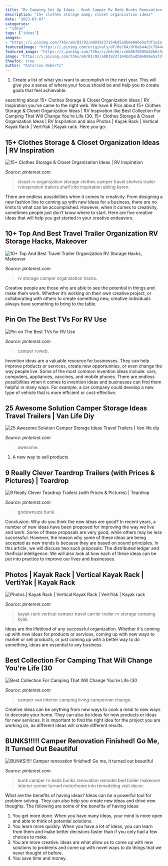 ```yaml
---
title: "Rv Camping Set Up Ideas - Bunk Camper Rv Beds Bunks Renovation Remodel Bed Trailer Makeover Interior Corner Turned Motorhome Into Remodeling Visit Decor"
description: "15+ clothes storage &amp; closet organization ideas"
date: "2023-07-07"
categories:
- "ideas"
tags: ["ideas"]
images:
- "https://i.pinimg.com/736x/a0/03/92/a0039237164bd5adb8e086e5afdf1a3a.jpg"
featuredImage: "https://i.pinimg.com/originals/df/0e/64/df0e644e5c7944ee4e9f49f07689a110.jpg"
featured_image: "https://i.pinimg.com/736x/cc/b6/06/ccb60670505b02b6c54f779764667781.jpg"
image: "https://i.pinimg.com/736x/a0/03/92/a0039237164bd5adb8e086e5afdf1a3a.jpg"
ShowToc: true
author: "Katarina Roberts"
---
```



1. Create a list of what you want to accomplish in the next year. This will give you a sense of where your focus should be and help you to create goals that feel achievable.

	

		
searching about 15+ Clothes Storage &amp; Closet Organization Ideas | RV Inspiration you've came to the right web. We have 8 Pics about 15+ Clothes Storage &amp; Closet Organization Ideas | RV Inspiration like Best Collection For Camping That Will Change You&#039;re Life (30, 15+ Clothes Storage &amp; Closet Organization Ideas | RV Inspiration and also Photos | Kayak Rack | Vertical Kayak Rack | VertiYak | Kayak rack. Here you go:
		
    
## 15+ Clothes Storage &amp; Closet Organization Ideas | RV Inspiration

<img loading=lazy src="https://i.pinimg.com/736x/e7/48/26/e74826f0bfea0da582ced8a1aba304b2.jpg" onerror="this.onerror=null;this.src='https://tse2.mm.bing.net/th?id=OIP.FsCjMYHo71S-NDN2vM1FzQHaJ4&amp;pid=15.1';" alt="15+ Clothes Storage &amp; Closet Organization Ideas | RV Inspiration">

_Source: pinterest.com_

>closet rv organization storage clothes camper travel shelves trailer rvinspiration trailers shelf into inspiration ebling karen. 

	

There are endless possibilities when it comes to creativity. From designing a new fashion line to coming up with new ideas for a business, there are no limits to what can be accomplished. However, when it comes to creativity, sometimes people just don’t know where to start. Here are five creative ideas that will help you get started in your creative endeavors.

    
## 10+ Top And Best Travel Trailer Organization RV Storage Hacks, Makeover

<img loading=lazy src="https://i.pinimg.com/736x/12/c8/62/12c862c9bd5fbd0f313b8bd0cbefc204.jpg" onerror="this.onerror=null;this.src='https://tse4.mm.bing.net/th?id=OIP.TmV35fgZVEFYjn79L0DSMQHaJ1&amp;pid=15.1';" alt="10+ Top And Best Travel Trailer Organization RV Storage Hacks, Makeover">

_Source: pinterest.com_

>rv storage camper organization hacks. 

	

Creative people are those who are able to see the potential in things and make them work. Whether it’s working on their own creative project, or collaborating with others to create something new, creative individuals always have something to bring to the table.

    
## Pin On The Best TVs For RV Use

<img loading=lazy src="https://i.pinimg.com/736x/38/ae/93/38ae935e89671288a80ef32caea96c8b.jpg" onerror="this.onerror=null;this.src='https://tse2.mm.bing.net/th?id=OIP.nC3hNyubFv2SjuVq7BgziAHaEO&amp;pid=15.1';" alt="Pin on The Best TVs for RV Use">

_Source: pinterest.com_

>camper rvweb. 

	

Invention ideas are a valuable resource for businesses. They can help improve products or services, create new opportunities, or even change the way people live. Some of the most common invention ideas include: cars, computers, appliances, vaccines, and mobile phones. There are endless possibilities when it comes to invention ideas and businesses can find them helpful in many ways. For example, a car company could develop a new type of vehicle that is more efficient or cost-effective.

    
## 25 Awesome Solution Camper Storage Ideas Travel Trailers | Van Life Diy

<img loading=lazy src="https://i.pinimg.com/736x/cc/b6/06/ccb60670505b02b6c54f779764667781.jpg" onerror="this.onerror=null;this.src='https://tse4.mm.bing.net/th?id=OIP.It8_LNVzsz1cUUDi-vcd-wHaJ2&amp;pid=15.1';" alt="25 Awesome Solution Camper Storage Ideas Travel Trailers | Van life diy">

_Source: pinterest.com_

>awesome. 

	

1. A new way to sell products

    
## 9 Really Clever Teardrop Trailers (with Prices &amp; Pictures) | Teardrop

<img loading=lazy src="https://i.pinimg.com/736x/a0/03/92/a0039237164bd5adb8e086e5afdf1a3a.jpg" onerror="this.onerror=null;this.src='https://tse4.mm.bing.net/th?id=OIP.JebFAXKj5Q6D11YrJMUHuwHaFj&amp;pid=15.1';" alt="9 Really Clever Teardrop Trailers (with Prices &amp; Pictures) | Teardrop">

_Source: pinterest.com_

>godownsize bunk. 

	

Conclusion: Why do you think the new ideas are good?
In recent years, a number of new ideas have been proposed for improving the way we live and work. Some of these proposals are very good, while others may be less successful. However, the reason why some of these ideas are being accepted as new trends is because they are based on sound principles. In this article, we will discuss two such proposals: The distributed ledger and theificial intelligence. We will also look at how each of these ideas can be put into practice to improve our lives and businesses.

    
## Photos | Kayak Rack | Vertical Kayak Rack | VertiYak | Kayak Rack

<img loading=lazy src="https://i.pinimg.com/736x/4e/79/b8/4e79b8da45d7da4831415e99976e4d38.jpg" onerror="this.onerror=null;this.src='https://tse4.mm.bing.net/th?id=OIP.gVe7Ato0zXOXWZzUYYoKGgHaLx&amp;pid=15.1';" alt="Photos | Kayak Rack | Vertical Kayak Rack | VertiYak | Kayak rack">

_Source: pinterest.com_

>kayak rack vertical camper travel carrier trailer rv storage camping kyak. 

	

Ideas are the lifeblood of any successful organization. Whether it's coming up with new ideas for products or services, coming up with new ways to market or sell products, or just coming up with a better way to do something, ideas are essential to any business.

    
## Best Collection For Camping That Will Change You&#039;re Life (30

<img loading=lazy src="https://i.pinimg.com/736x/0d/7f/6d/0d7f6dffbeef57730e3a79dd2443acd5.jpg" onerror="this.onerror=null;this.src='https://tse2.mm.bing.net/th?id=OIP.ORKKK_CxW_kdklggOEybqAHaHa&amp;pid=15.1';" alt="Best Collection For Camping That Will Change You&#039;re Life (30">

_Source: pinterest.com_

>camper van interior camping living campervan change. 

	

Creative ideas can be anything from new ways to cook a meal to new ways to decorate your home. They can also be ideas for new products or ideas for new services. It is important to find the right idea for the project you are working on, as different ideas will create different results.

    
## BUNKS!!!!! Camper Renovation Finished! Go Me, It Turned Out Beautiful

<img loading=lazy src="https://i.pinimg.com/originals/df/0e/64/df0e644e5c7944ee4e9f49f07689a110.jpg" onerror="this.onerror=null;this.src='https://tse4.mm.bing.net/th?id=OIP.sPNM8bjlRTTZqyPY6BEe9gHaJ4&amp;pid=15.1';" alt="BUNKS!!!!! Camper renovation finished! Go me, it turned out beautiful">

_Source: pinterest.com_

>bunk camper rv beds bunks renovation remodel bed trailer makeover interior corner turned motorhome into remodeling visit decor. 

	

What are the benefits of having ideas?
Ideas can be a powerful tool for problem solving. They can also help you create new ideas and drive new thoughts. The following are some of the benefits of having ideas: 
1. You get more done. When you have many ideas, your mind is more open and able to think of potential solutions. 
2. You learn more quickly. When you have a lot of ideas, you can learn from them and make better decisions faster than if you only had a few choices to make. 
3. You are more creative. Ideas are what allow us to come up with new solutions to problems and come up with novel ways to do things that we never thought of before. 
4. You save time and money.


